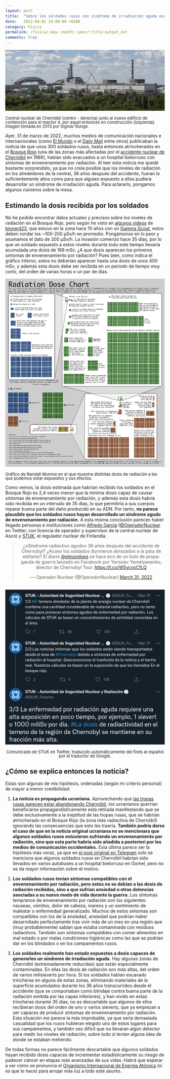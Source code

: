 ```yaml
---
layout: post
title:  "Sobre los soldados rusos con síndrome de irradiación aguda evacuados de Chernóbil"
date:   2022-04-01 18:00:00 +0200
category: Física
permalink: /fisica/:day-:month-:year/:title:output_ext
comments: true
---
```

<center><img src="/assets/images/soldados-rusos-Chernobil/Chernobyl_NPP_Site_Panorama_with_NSC_Construction_-_June_2013.jpg" /></center>
 <p style="line-height:0.9"> <font size="-1">Central nuclear de Chernóbil (centro - derecha) junto al nuevo edificio de contención para el reactor 4, por aquel entonces en construcción (izquierda). Imagen tomada en 2013 por Ingmar Runge.</font></p>

Ayer, 31 de marzo de 2022, muchos medios de comunicación nacionales e internacionales (como [El Mundo](https://www.elmundo.es/internacional/2022/03/31/6245513bfc6c83bd608b4572.html) o el [Daily Mail](https://www.dailymail.co.uk/news/article-10671373/Chernobyl-disaster-fears-Norway-tells-citizens-dust-Cold-War-bunkers.html) entre otros) publicaban la noticia de que unos 300 soldados rusos, hasta entonces atrincherados en el [Bosque Rojo](https://es.wikipedia.org/wiki/Bosque_Rojo) (una de las zonas más afectadas por el [accidente nuclear de Chernóbil](https://es.wikipedia.org/wiki/Accidente_de_Chern%C3%B3bil) en 1986), habían sido evacuados a un hospital bielorruso con síntomas de envenenamiento por radiación. Al leer esta noticia me quedé bastante sorprendido, ya que no creía posible que los niveles de radiación en los alrededores de la central, 36 años después del accidente, fueran lo suficientemente altos como para que alguien expuesto a ellos pudiera desarrollar un síndrome de irradiación aguda. Para aclararlo, pongamos algunos números sobre la mesa.

## Estimando la dosis recibida por los soldados

No he podido encontrar datos actuales y precisos sobre los niveles de radiación en el Bosque Rojo, pero según he visto en [algunos vídeos](https://www.youtube.com/watch?v=eFwPuVbZcHk) de [bionerd23](https://www.youtube.com/channel/UC966ccV08PVAmZRhcC0SU8Q), que estuvo en la zona hace 10 años con un [Gamma Scout](https://www.gamma-scout.com/en/), estos deben rondar los ~100-200 μSv/h en promedio. Pongámonos en lo peor y asumamos el dato de 200 μSv/h. La invasión comenzó hace 35 días, por lo que un soldado expuesto a estos niveles durante todo este tiempo llevaría acumulada una dosis de 168 mSv. ¿A que dosis aparecen los primeros síntomas de envenenamiento por radiación? Pues bien, como indica el gráfico inferior, estos no deberían aparecer hasta una dosis de unos 400 mSv, y además esta dosis debe ser recibida en un periodo de tiempo muy corto, del orden de varias horas o un par de días.

<center><img src="/assets/images/soldados-rusos-Chernobil/Radiation_Dose_Chart_by_Xkcd.png" /></center>
 <p style="line-height:0.9"> <font size="-1">Gráfico de Randall Munroe en el que muestra distintas dosis de radiación a las que podemos estar expuestos y sus efectos.</font></p>

 Como vemos, la dosis estimada que habrían recibido los soldados en el Bosque Rojo es 2,4 veces menor que la mínima dosis capaz de causar síntomas de envenenamiento por radiación, y además esta dosis habría sido recibida en un intervalo de 35 días, lo que permitiría a sus cuerpos reparar buena parte del daño producido en su ADN. Por tanto, **no parece plausible que los soldados rusos hayan desarrollado un síndrome agudo de envenenamiento por radiación.** A esta misma conclusión parecen haber llegado personas e instituciones como [Alfredo García](https://twitter.com/OperadorNuclear/status/1509572555056766993) ([@OperadorNuclear](https://twitter.com/OperadorNuclear) en Twitter, con licencia de operador y supervisor de la central nuclear de Ascó) y [STUK](https://twitter.com/stuk_fi/status/1509523161024503819?s=21&t=QKmHmOzYqNnLvzwxAAQJeg), el regulador nuclear de Finlandia.

 <center><blockquote class="twitter-tweet"><p lang="es" dir="ltr">¿«Síndrome radiactivo agudo» 36 años después del accidente de Chernobyl? ¿Acaso los soldados durmieron abrazados a la pata de elefante? El diario <a href="https://twitter.com/elmundoes?ref_src=twsrc%5Etfw">@elmundoes</a> se hace eco de un bulo de propaganda de guerra lanzado en Facebook por Yaroslav Yemelyanenko, director de Chernobyl Tour. <a href="https://t.co/W5ycyoCfLQ">https://t.co/W5ycyoCfLQ</a></p>&mdash; Operador Nuclear (@OperadorNuclear) <a href="https://twitter.com/OperadorNuclear/status/1509572555056766993?ref_src=twsrc%5Etfw">March 31, 2022</a></blockquote> <script async src="https://platform.twitter.com/widgets.js" charset="utf-8"></script></center>

<br> 

<center><img src="/assets/images/soldados-rusos-Chernobil/STUK-tweets.png" /></center>
 <center><p style="line-height:0.9"> <font size="-1">Comunicado de STUK en Twitter, traducido automáticamente del finés al español por el traductor de Google.</font></p></center>


## ¿Cómo se explica entonces la noticia? 
Estas son algunas de mis hipótesis, ordenadas (según mi criterio personal) de mayor a menor credibilidad:

1. **La noticia es propaganda ucraniana.** Aprovechando que [las tropas rusas parecen estar abandonando Chernóbil](https://cnnespanol.cnn.com/2022/03/31/tropas-rusas-retirado-chernobyl-operador-nuclear-ucraniano-trax/), los ucranianos querrían beneficiarse propagandísticamente esta retirada manifestando que se debe exclusivamente a la ineptitud de las tropas rusas, que se habrían atrincherado en el Bosque Rojo (la zona más radiactiva de Chernóbil) ignorando las consecuencias que esto les traería. **También podría darse el caso de que en la noticia original ucraniana no se mencionara que algunos soldados rusos estuvieran sufriendo un envenenamiento por radiación, sino que esta parte habría sido añadida a posteriori por los medios de comunicación occidentales.** Esta última parece ser la hipótesis más veraz, ya que en [el post original en Telegram](https://t.me/Hajun_BY/3429) solo se menciona que algunos soldados rusos en Chernóbil habrían sido llevados en varios autobuses a un hospital bielorruso en Gomel, pero no se da mayor información sobre el motivo.

2. **Los soldados rusos tenían síntomas compatibles con el envenenamiento por radiación, pero estos no se debían a las dosis de radiación recibidas, sino a que sufrían ansiedad u otras dolencias asociadas a su nuevo modo de vida durante la guerra.** Los síntomas tempranos de envenenamiento por radiación son los siguientes: nauseas, vómitos, dolor de cabeza, mareos y un sentimiento de malestar o enfermedad generalizado. Muchos de estos síntomas son compatibles con los de la ansiedad, ansiedad que podrían haber desarrollado perfectamente tras vivir más de un mes en una región que (muy probablemente) sabían que estaba contaminada con residuos radiactivos. También son síntomas compatibles con comer alimentos en mal estado o por malas condiciones higiénicas como las que se podrían dar en los blindados o en los campamentos rusos.

3. **Los soldados realmente han estado expuestos a dosis capaces de generarles un síndrome de irradiación aguda.** Hay algunas zonas de Chernóbil (extremadamente reducidas) que están especialmente contaminadas. En ellas las dosis de radiación son más altas, del orden de varios milisieverts por hora. Si los soldados habían escavado trincheras en alguna de estas zonas, eliminando materiales de la superficie acumulados durante los 36 años transcurridos desde el accidente (que se comportaban como blindaje contra buena parte de la radiación emitida por las capas inferiores), y han vivido en estas trincheras durante 35 días, no es descartable que algunos de ellos recibieran dosis del orden de uno o varios sieverts, que ya empiezan a ser capaces de producir síntomas de envenenamiento por radiación. Esta situación me parece la más improbable, ya que sería demasiada casualidad que los rusos hubieran elegido uno de estos lugares para sus campamentos, y también veo difícil que no llevaran algún detector para medir los niveles de radiación, sobre todo si tenían alguna idea de donde se estaban metiendo.

De todas formas no parece fácilmente descartable que algunos soldados hayan recibido dosis capaces de incrementar estadísticamente su riesgo de padecer cáncer en etapas más avanzadas de sus vidas. Habrá que esperar a ver cómo se pronuncia el [Organismo Internacional de Energía Atómica](https://www.iaea.org/es) (si es que lo hace) para arrojar más luz a todo este asunto.